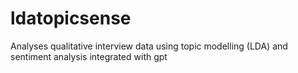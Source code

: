 # ldatopicsense
Analyses qualitative interview data using topic modelling (LDA) and sentiment analysis integrated with gpt
